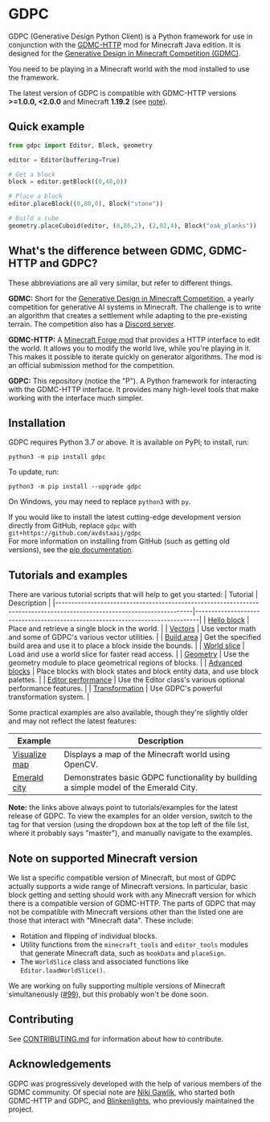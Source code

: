 # GDPC

GDPC (Generative Design Python Client) is a Python framework for use in conjunction with the [GDMC-HTTP](https://github.com/Niels-NTG/gdmc_http_interface) mod for Minecraft Java edition.
It is designed for the [Generative Design in Minecraft Competition (GDMC)](https://gendesignmc.engineering.nyu.edu).

You need to be playing in a Minecraft world with the mod installed to use the framework.

The latest version of GDPC is compatible with GDMC-HTTP versions **>=1.0.0, <2.0.0** and Minecraft **1.19.2** (see [note](#note-on-supported-minecraft-version)).


## Quick example

```python
from gdpc import Editor, Block, geometry

editor = Editor(buffering=True)

# Get a block
block = editor.getBlock((0,48,0))

# Place a block
editor.placeBlock((0,80,0), Block("stone"))

# Build a cube
geometry.placeCuboid(editor, (0,80,2), (2,82,4), Block("oak_planks"))
```

## What's the difference between GDMC, GDMC-HTTP and GDPC?

These abbreviations are all very similar, but refer to different things.

**GDMC:** Short for the [Generative Design in Minecraft Competition](https://gendesignmc.engineering.nyu.edu), a yearly competition for generative AI systems in Minecraft.
The challenge is to write an algorithm that creates a settlement while adapting to the pre-existing terrain. The competition also has a [Discord server](https://discord.gg/YwpPCRQWND).

**GDMC-HTTP:** A [Minecraft Forge mod](https://github.com/Niels-NTG/gdmc_http_interface) that provides a HTTP interface to edit the world.
It allows you to modify the world live, while you're playing in it. This makes it possible to iterate quickly on generator algorithms.
The mod is an official submission method for the competition.

**GDPC:** This repository (notice the "P"). A Python framework for interacting with the GDMC-HTTP interface.
It provides many high-level tools that make working with the interface much simpler.


## Installation

GDPC requires Python 3.7 or above. It is available on PyPI; to install, run:
```
python3 -m pip install gdpc
```
To update, run:
```
python3 -m pip install --upgrade gdpc
```
On Windows, you may need to replace `python3` with `py`.

If you would like to install the latest cutting-edge development version directly from GitHub, replace `gdpc` with\
`git+https://github.com/avdstaaij/gdpc`\
For more information on installing from GitHub (such as getting old versions), see the [pip documentation](https://pip.pypa.io/en/stable/topics/vcs-support/).


## Tutorials and examples

There are various tutorial scripts that will help to get you started:
| Tutorial                                                                                                               | Description                                                                   |
|------------------------------------------------------------------------------------------------------------------------|-------------------------------------------------------------------------------|
| [Hello block](https://github.com/avdstaaij/gdpc/blob/latest-release/examples/tutorials/1_hello_block.py)               | Place and retrieve a single block in the world.                               |
| [Vectors](https://github.com/avdstaaij/gdpc/blob/latest-release/examples/tutorials/2_vectors.py)                       | Use vector math and some of GDPC's various vector utilities.                  |
| [Build area](https://github.com/avdstaaij/gdpc/blob/latest-release/examples/tutorials/3_build_area.py)                 | Get the specified build area and use it to place a block inside the bounds.   |
| [World slice](https://github.com/avdstaaij/gdpc/blob/latest-release/examples/tutorials/4_world_slice.py)               | Load and use a world slice for faster read access.                            |
| [Geometry](https://github.com/avdstaaij/gdpc/blob/latest-release/examples/tutorials/5_geometry.py)                     | Use the geometry module to place geometrical regions of blocks.               |
| [Advanced blocks](https://github.com/avdstaaij/gdpc/blob/latest-release/examples/tutorials/6_advanced_blocks.py)       | Place blocks with block states and block entity data, and use block palettes. |
| [Editor performance](https://github.com/avdstaaij/gdpc/blob/latest-release/examples/tutorials/7_editor_performance.py) | Use the Editor class's various optional performance features.                 |
| [Transformation](https://github.com/avdstaaij/gdpc/blob/latest-release/examples/tutorials/8_transformation.py)         | Use GDPC's powerful transformation system.                                    |

Some practical examples are also available, though they're slightly older and may not reflect the latest features:

| Example                                                                                          | Description                                                                           |
|--------------------------------------------------------------------------------------------------|---------------------------------------------------------------------------------------|
| [Visualize map](https://github.com/avdstaaij/gdpc/blob/latest-release/examples/visualize_map.py) | Displays a map of the Minecraft world using OpenCV.                                   |
| [Emerald city](https://github.com/avdstaaij/gdpc/blob/latest-release/examples/emerald_city.py)   | Demonstrates basic GDPC functionality by building a simple model of the Emerald City. |

**Note:** the links above always point to tutorials/examples for the latest release of GDPC. To view the examples for an older version, switch to the tag for that version (using the dropdown box at the top left of the file list, where it probably says "master"), and manually navigate to the examples.


## Note on supported Minecraft version

We list a specific compatible version of Minecraft, but most of GDPC actually supports a wide range of Minecraft versions.
In particular, basic block getting and setting should work with any Minecraft version for which there is a compatible version of GDMC-HTTP.
The parts of GDPC that may not be compatible with Minecraft versions other than the listed one are those that interact with "Minecraft data". These include:
- Rotation and flipping of individual blocks.
- Utility functions from the `minecraft_tools` and `editor_tools` modules that generate Minecraft data, such as `bookData` and `placeSign`.
- The `WorldSlice` class and associated functions like `Editor.loadWorldSlice()`.

We are working on fully supporting multiple versions of Minecraft simultaneously ([#99](https://github.com/avdstaaij/gdpc/issues/99)), but this probably won't be done soon.


## Contributing

See [CONTRIBUTING.md](CONTRIBUTING.md) for information about how to contribute.


## Acknowledgements

GDPC was progressively developed with the help of various members of the GDMC community. Of special note are [Niki Gawlik](https://github.com/nikigawlik), who started both GDMC-HTTP and GDPC, and [Blinkenlights](https://github.com/flashing-blinkenlights), who previously maintained the project.
